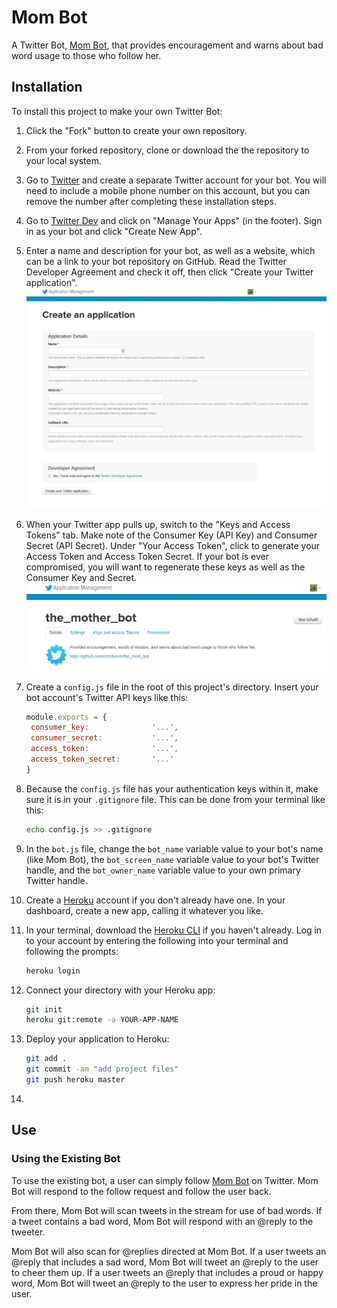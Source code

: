 # Mom Bot
A Twitter Bot, [Mom Bot](https://twitter.com/the_mother_bot), that provides encouragement and warns about bad word usage to those who follow her.

## Installation
To install this project to make your own Twitter Bot:

1. Click the "Fork" button to create your own repository.
2. From your forked repository, clone or download the the repository to your local system.
3. Go to [Twitter](https://twitter.com) and create a separate Twitter account for your bot. You will need to include a mobile phone number on this account, but you can remove the number after completing these installation steps.
4. Go to [Twitter Dev](https://dev.twitter.com) and click on "Manage Your Apps" (in the footer). Sign in as your bot and click "Create New App".
5. Enter a name and description for your bot, as well as a website, which can be a link to your bot repository on GitHub. Read the Twitter Developer Agreement and check it off, then click "Create your Twitter application". ![Create an Application](./images/create_an_application.jpg)
6. When your Twitter app pulls up, switch to the "Keys and Access Tokens" tab. Make note of the Consumer Key (API Key) and Consumer Secret (API Secret). Under "Your Access Token", click to generate your Access Token and Access Token Secret. If your bot is ever compromised, you will want to regenerate these keys as well as the Consumer Key and Secret. ![Keys and Access Tokens](./images/keys_and_access_tab.jpg)
7. Create a `config.js` file in the root of this project's directory. Insert your bot account's Twitter API keys like this:

    ```javascript
    module.exports = {
   	 consumer_key:				'...',
   	 consumer_secret:			'...',
   	 access_token:				'...',
   	 access_token_secret:		'...'
    }
    ```

8. Because the `config.js` file has your authentication keys within it, make sure it is in your `.gitignore` file. This can be done from your terminal like this:

    ```bash
    echo config.js >> .gitignore
    ```

9. In the `bot.js` file, change the `bot_name` variable value to your bot's name (like Mom Bot), the `bot_screen_name` variable value to your bot's Twitter handle, and the `bot_owner_name` variable value to your own primary Twitter handle.
10. Create a [Heroku](https://heroku.com) account if you don't already have one. In your dashboard, create a new app, calling it whatever you like.
11. In your terminal, download the [Heroku CLI](https://devcenter.heroku.com/articles/heroku-command-line) if you haven't already. Log in to your account by entering the following into your terminal and following the prompts:

    ```bash
    heroku login
    ```

12. Connect your directory with your Heroku app:

    ```bash
    git init
    heroku git:remote -a YOUR-APP-NAME
    ```

13. Deploy your application to Heroku:

    ```bash
    git add .
    git commit -am "add project files"
    git push heroku master
    ```

14. 

## Use

### Using the Existing Bot
To use the existing bot, a user can simply follow [Mom Bot](https://twitter.com/the_mother_bot) on Twitter. Mom Bot will respond to the follow request and follow the user back.

From there, Mom Bot will scan tweets in the stream for use of bad words. If a tweet contains a bad word, Mom Bot will respond with an @reply to the tweeter.

Mom Bot will also scan for @replies directed at Mom Bot. If a user tweets an @reply that includes a sad word, Mom Bot will tweet an @reply to the user to cheer them up. If a user tweets an @reply that includes a proud or happy word, Mom Bot will tweet an @reply to the user to express her pride in the user.